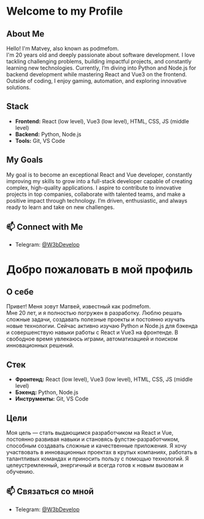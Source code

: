 # Welcome to my Profile

## About Me
Hello! I'm Matvey, also known as podmefom.  
I'm 20 years old and deeply passionate about software development. I love tackling challenging problems, building impactful projects, and constantly learning new technologies. Currently, I’m diving into Python and Node.js for backend development while mastering React and Vue3 on the frontend. Outside of coding, I enjoy gaming, automation, and exploring innovative solutions.

## Stack
- **Frontend:** React (low level), Vue3 (low level), HTML, CSS, JS (middle level)  
- **Backend:** Python, Node.js  
- **Tools:** Git, VS Code

## My Goals
My goal is to become an exceptional React and Vue developer, constantly improving my skills to grow into a full-stack developer capable of creating complex, high-quality applications. I aspire to contribute to innovative projects in top companies, collaborate with talented teams, and make a positive impact through technology. I’m driven, enthusiastic, and always ready to learn and take on new challenges.

## 📫 Connect with Me
- Telegram: [@W3bDevelop](https://t.me/W3bDevelop)


# Добро пожаловать в мой профиль

## О себе
Привет! Меня зовут Матвей, известный как podmefom.  
Мне 20 лет, и я полностью погружен в разработку. Люблю решать сложные задачи, создавать полезные проекты и постоянно изучать новые технологии. Сейчас активно изучаю Python и Node.js для бэкенда и совершенствую навыки работы с React и Vue3 на фронтенде. В свободное время увлекаюсь играми, автоматизацией и поиском инновационных решений.

## Стек
- **Фронтенд:** React (low level), Vue3 (low level), HTML, CSS, JS (middle level)  
- **Бэкенд:** Python, Node.js  
- **Инструменты:** Git, VS Code

## Цели
Моя цель — стать выдающимся разработчиком на React и Vue, постоянно развивая навыки и становясь фулстэк-разработчиком, способным создавать сложные и качественные приложения. Я хочу участвовать в инновационных проектах в крутых компаниях, работать в талантливых командах и приносить пользу с помощью технологий. Я целеустремленный, энергичный и всегда готов к новым вызовам и обучению.

## 📫 Связаться со мной
- Telegram: [@W3bDevelop](https://t.me/W3bDevelop)
